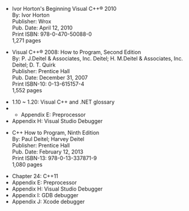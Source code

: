 * Ivor Horton's Beginning Visual C++® 2010
<br>By: Ivor Horton
<br>Publisher: Wrox
<br>Pub. Date: April 12, 2010
<br>Print ISBN: 978-0-470-50088-0
<br>1,271 pages

* Visual C++® 2008: How to Program, Second Edition
<br>By: P. J.Deitel & Associates, Inc. Deitel; H. M.Deitel & Associates, Inc. Deitel; D. T. Quirk
<br>Publisher: Prentice Hall
<br>Pub. Date: December 31, 2007
<br>Print ISBN-10: 0-13-615157-4
<br>1,552 pages
- 1.10 ~ 1.20: Visual C++ and .NET glossary
- - Appendix E: Preprocessor
- Appendix H: Visual Studio Debugger

* C++ How to Program, Ninth Edition
<br>By: Paul Deitel; Harvey Deitel
<br>Publisher: Prentice Hall
<br>Pub. Date: February 12, 2013
<br>Print ISBN-13: 978-0-13-337871-9
<br>1,080 pages
- Chapter 24: C++11
- Appendix E: Preprocessor
- Appendix H: Visual Studio Debugger
- Appendix I: GDB debugger
- Appendix J: Xcode debugger
